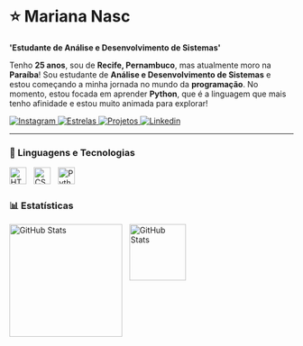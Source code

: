 # ⭐ Mariana Nasc
**'Estudante de Análise e Desenvolvimento de Sistemas'**

Tenho **25 anos**, sou de **Recife, Pernambuco**, mas atualmente moro na **Paraíba**!
Sou estudante de **Análise e Desenvolvimento de Sistemas** e estou começando a minha jornada no mundo da **programação**. No momento, estou focada em aprender **Python**, que é a linguagem que mais tenho afinidade e estou muito animada para explorar!

<p align="left">
    <a href="https://www.instagram.com/maripng.n/">
        <img 
            alt="Instagram" 
            title="Me Siga!" 
            src="https://custom-icon-badges.demolab.com/badge/Instagram-orange.svg?logo=Instagram"
        />
    </a>
     <a href="https://github.com/mariananasc?tab=stars">
        <img 
            alt="Estrelas" 
            title="Estrelas" 
            src="https://custom-icon-badges.demolab.com/badge/Estrelas-yellow.svg?logo=star"
        />
    </a>
      <a href="https://github.com/mariananasc?tab=projects">
        <img 
            alt="Projetos" 
            title="Meus Projetos" 
            src="https://custom-icon-badges.demolab.com/badge/Meus Projetos-D15E9B.svg?logo=github"
        />
    </a>
    <a href="https://www.linkedin.com/in/mariana-nascimento-0651b2245/">
        <img 
            alt="Linkedin" 
            title="Meu Linkedin" 
            src="https://custom-icon-badges.demolab.com/badge/Linkedin-green.svg?logo=fork"
        />
    </a>

</p>

---

### 🤖 Linguagens e Tecnologias

<img 
    align="left" 
    alt="HTML"
    title="HTML" 
    width="30px" 
    style="padding-right: 10px;" 
    src="https://cdn.jsdelivr.net/gh/devicons/devicon@latest/icons/html5/html5-original.svg" 
/>

<img 
    align="left" 
    alt="CSS" 
    title="CSS"
    width="30px" 
    style="padding-right: 10px;" 
    src="https://cdn.jsdelivr.net/gh/devicons/devicon@latest/icons/css3/css3-original.svg" 
/>

<img 
    align="left" 
    alt="Python" 
    title="Python"
    width="30px" 
    style="padding-right: 10px;" 
    src="https://cdn.jsdelivr.net/gh/devicons/devicon@latest/icons/python/python-original.svg" 
/>


<br/>
<br/>

### 📊 Estatísticas

  <p>
  <img 
    align="left" 
    alt="GitHub Stats" 
    height="200" 
    style="padding-right: 10px;" 
    src="https://github-readme-stats.vercel.app/api?username=mariananasc&show_icons=true&theme=gruvbox&include_all_commits=true&locale=pt-br" 
  />

<img 
      align="left" 
      alt="GitHub Stats" 
      height="100" 
      style="padding-right: 10px;"
      src="https://github-readme-stats.vercel.app/api/top-langs/?username=mariananasc&theme=gruvbox&layout=compact&custom_title=Tecnologias&langs_count=9" 
  />
  
</p>
